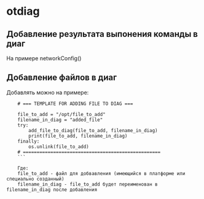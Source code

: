 # otdiag
## Добавление результата выпонения команды в диаг

На примере networkConfig()

## Добавление файлов в диаг

Добавлять можно на примере:
```
    # === TEMPLATE FOR ADDING FILE TO DIAG ===

    file_to_add = "/opt/file_to_add"
    filename_in_diag = "added_file"
    try:
        add_file_to_diag(file_to_add, filename_in_diag)
        print(file_to_add, filename_in_diag)
    finally:
        os.unlink(file_to_add)
    # ==================================================
    ```
    
    Где:
    file_to_add - файл для добвавления (имеющийся в платформе или специально созданный)
    filename_in_diag - file_to_add будет переименован в filename_in_diag после добавления 

